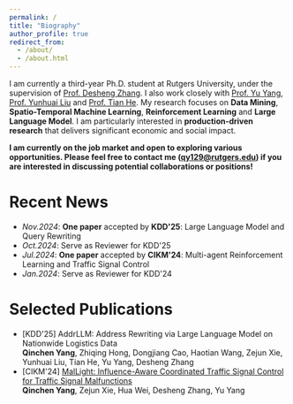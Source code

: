 ```yaml
---
permalink: /
title: "Biography"
author_profile: true
redirect_from: 
  - /about/
  - /about.html
---
```


I am currently a third-year Ph.D. student at Rutgers University, under the supervision of [Prof. Desheng Zhang](https://people.cs.rutgers.edu/~dz220/). I also work closely with [Prof. Yu Yang](https://www.yyang.site/), [Prof. Yunhuai Liu](http://www.yunhuai.net/Yunhuai.htm) and [Prof. Tian He](https://www-users.cse.umn.edu/~tianhe/). My research focuses on **Data Mining**, **Spatio-Temporal Machine Learning**, **Reinforcement Learning** and **Large Language Model**. I am particularly interested in **production-driven research** that delivers significant economic and social impact.  

**I am currently on the job market and open to exploring various opportunities. Please feel free to contact me (qy129@rutgers.edu) if you are interested in discussing potential collaborations or positions!**

Recent News
======
* *Nov.2024*: **One paper** accepted by **KDD'25**: Large Language Model and Query Rewriting
* *Oct.2024*: Serve as Reviewer for KDD'25
* *Jul.2024*: **One paper** accepted by **CIKM'24**: Multi-agent Reinforcement Learning and Traffic Signal Control
* *Jan.2024*: Serve as Reviewer for KDD'24

Selected Publications
======
* \[KDD'25] AddrLLM: Address Rewriting via Large Language Model on Nationwide Logistics Data  
**Qinchen Yang**, Zhiqing Hong, Dongjiang Cao, Haotian Wang, Zejun Xie, Yunhuai Liu, Tian He, Yu Yang, Desheng Zhang
* \[CIKM'24] [MalLight: Influence-Aware Coordinated Traffic Signal Control for Traffic Signal Malfunctions](https://dl.acm.org/doi/10.1145/3627673.3679605)  
**Qinchen Yang**, Zejun Xie, Hua Wei, Desheng Zhang, Yu Yang
